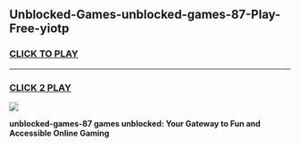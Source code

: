
## Unblocked-Games-unblocked-games-87-Play-Free-yiotp
<h3>
<a href="https://premium76.site?title=unblocked-games-87&ref=15A">CLICK TO PLAY</a></h3>
<hr>

<h3>
<a href="https://premium76.site?title=unblocked-games-87&ref=15A">CLICK 2 PLAY</a>
  
</h3>

<a href="https://premium76.site?title=unblocked-games-87&ref=15A"><img src="https://clearcache.store/games.png"></a>


**unblocked-games-87 games unblocked: Your Gateway to Fun and Accessible Online Gaming**
